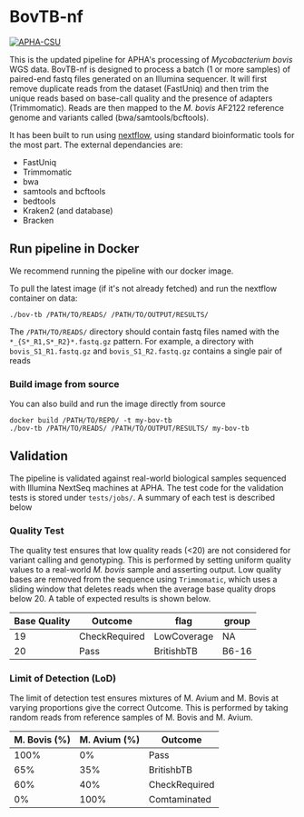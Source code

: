 # **BovTB-nf**

[![APHA-CSU](https://circleci.com/gh/APHA-CSU/BovTB-nf.svg?style=svg)](https://app.circleci.com/pipelines/github/APHA-CSU)

This is the updated pipeline for APHA's processing of *Mycobacterium bovis* WGS data. BovTB-nf is designed to process a batch (1 or more samples) of paired-end fastq files generated on an Illumina sequencer. It will first remove duplicate reads from the dataset (FastUniq) and then trim the unique reads based on base-call quality and the presence of adapters (Trimmomatic). Reads are then mapped to the *M. bovis* AF2122 reference genome and variants called (bwa/samtools/bcftools).

It has been built to run using [nextflow](https://www.nextflow.io/docs/latest/getstarted.html), using standard bioinformatic tools for the most part. The external dependancies are:
-	FastUniq
-	Trimmomatic
-	bwa
-	samtools and bcftools
-	bedtools
-	Kraken2 (and database)
-	Bracken


## Run pipeline in Docker

We recommend running the pipeline with our docker image. 

To pull the latest image (if it's not already fetched) and run the nextflow container on data:
```
./bov-tb /PATH/TO/READS/ /PATH/TO/OUTPUT/RESULTS/
```

The `/PATH/TO/READS/` directory should contain fastq files named with the `*_{S*_R1,S*_R2}*.fastq.gz` pattern. For example, a directory with `bovis_S1_R1.fastq.gz` and `bovis_S1_R2.fastq.gz` contains a single pair of reads


### Build image from source 

You can also build and run the image directly from source
```
docker build /PATH/TO/REPO/ -t my-bov-tb
./bov-tb /PATH/TO/READS/ /PATH/TO/OUTPUT/RESULTS/ my-bov-tb
```


## Validation

The pipeline is validated against real-world biological samples sequenced with Illumina NextSeq machines at APHA. The test code for the validation tests is stored under `tests/jobs/`. A summary of each test is described below


### Quality Test

The quality test ensures that low quality reads (<20) are not considered for variant calling and genotyping. This is performed by setting uniform quality values to a real-world *M. bovis* sample and asserting output. Low quality bases are removed from the sequence using `Trimmomatic`, which uses a sliding window that deletes reads when the average base quality drops below 20. A table of expected results is shown below.

| Base Quality | Outcome | flag | group |
| ------------- | ------------- | ------------- | ------------- | 
| 19   | CheckRequired | LowCoverage | NA |
| 20   | Pass | BritishbTB | B6-16 |

### Limit of Detection (LoD)

The limit of detection test ensures mixtures of M. Avium and M. Bovis at varying proportions give the correct Outcome. This is performed by taking random reads from reference samples of M. Bovis and M. Avium.


| M. Bovis (%) | M. Avium (%) | Outcome |
| ------------- | ------------- | ------------- | 
| 100%   | 0% | Pass | 
| 65%   | 35% | BritishbTB | 
| 60%   | 40% | CheckRequired | 
| 0%   | 100% | Comtaminated | 

